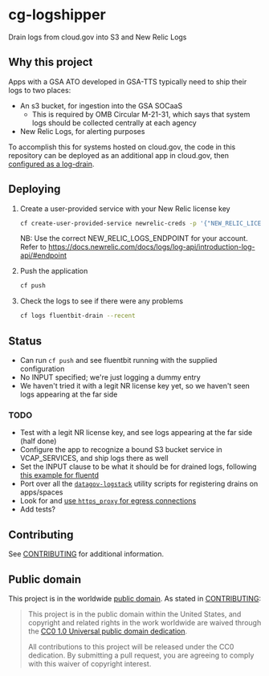 # cg-logshipper

Drain logs from cloud.gov into S3 and New Relic Logs
## Why this project

Apps with a GSA ATO developed in GSA-TTS typically need to ship their logs to two places:

- An s3 bucket, for ingestion into the GSA SOCaaS
  - This is required by OMB Circular M-21-31, which says that system logs should be collected centrally at each agency
- New Relic Logs, for alerting purposes

To accomplish this for systems hosted on cloud.gov, the code in this repository can be deployed as an additional app in cloud.gov, then [configured as a log-drain](https://docs.cloudfoundry.org/devguide/services/log-management.html#user-provided).

## Deploying

1. Create a user-provided service with your New Relic license key
    ```sh
    cf create-user-provided-service newrelic-creds -p '{"NEW_RELIC_LICENSE_KEY":"[your key]", "NEW_RELIC_LOGS_ENDPOINT": "[your endpoint]"}'
    ```
    NB: Use the correct NEW_RELIC_LOGS_ENDPOINT for your account. Refer to https://docs.newrelic.com/docs/logs/log-api/introduction-log-api/#endpoint

2. Push the application
    ```sh
    cf push
    ```
3. Check the logs to see if there were any problems
    ```sh
    cf logs fluentbit-drain --recent
    ```

## Status

- Can run `cf push` and see fluentbit running with the supplied configuration
- No INPUT specified; we're just logging a dummy entry
- We haven't tried it with a legit NR license key yet, so we haven't seen logs appearing at the far side

### TODO

- Test with a legit NR license key, and see logs appearing at the far side (half done)
- Configure the app to recognize a bound S3 bucket service in VCAP_SERVICES, and ship logs there as well
- Set the INPUT clause to be what it should be for drained logs, following [this example for fluentd](https://docs.cloudfoundry.org/devguide/services/fluentd.html#config)
- Port over all the [`datagov-logstack`](https://github.com/GSA/datagov-logstack) utility scripts for registering drains on apps/spaces
- Look for and [use `https_proxy` for egress connections](https://docs.fluentbit.io/manual/administration/http-proxy)
- Add tests?

## Contributing

See [CONTRIBUTING](CONTRIBUTING.md) for additional information.

## Public domain

This project is in the worldwide [public domain](LICENSE.md). As stated in [CONTRIBUTING](CONTRIBUTING.md):

> This project is in the public domain within the United States, and copyright and related rights in the work worldwide are waived through the [CC0 1.0 Universal public domain dedication](https://creativecommons.org/publicdomain/zero/1.0/).
>
> All contributions to this project will be released under the CC0 dedication. By submitting a pull request, you are agreeing to comply with this waiver of copyright interest.
